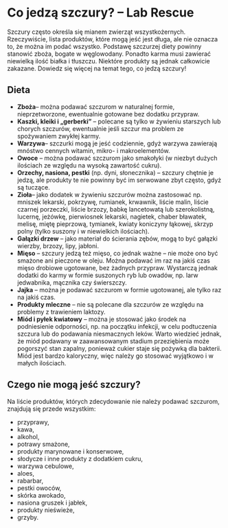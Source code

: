 # Co jedzą szczury? – Lab Rescue
Szczury często określa się mianem zwierząt wszystkożernych. Rzeczywiście, lista produktów, które mogą jeść jest długa, ale nie oznacza to, że można im podać wszystko. Podstawę szczurzej diety powinny stanowić zboża, bogate w węglowodany. Ponadto karma musi zawierać niewielką ilość białka i tłuszczu. Niektóre produkty są jednak całkowicie zakazane. Dowiedz się więcej na temat tego, co jedzą szczury!
## Dieta
* **Zboża**– można podawać szczurom w naturalnej formie, nieprzetworzone, ewentualnie gotowane bez dodatku przypraw.
* **Kaszki, kleiki i „gerberki”** – polecane są tylko w żywieniu starszych lub chorych szczurów, ewentualnie jeśli szczur ma problem ze spożywaniem zwykłej karmy.
* **Warzywa**– szczurki mogą je jeść codziennie, gdyż warzywa zawierają mnóstwo cennych witamin, mikro- i makroelementów.
* **Owoce** – można podawać szczurom jako smakołyki (w niezbyt dużych ilościach ze względu na wysoką zawartość cukru).
* **Orzechy, nasiona, pestki** (np. dyni, słonecznika) – szczury chętnie je jedzą, ale produkty te nie powinny być im serwowane zbyt często, gdyż są tuczące.
* **Zioła**– jako dodatek w żywieniu szczurów można zastosować np. mniszek lekarski, pokrzywę, rumianek, krwawnik, liście malin, liście czarnej porzeczki, liście brzozy, babkę lancetowatą lub szerokolistną, lucernę, jeżówkę, pierwiosnek lekarski, nagietek, chaber bławatek, melisę, miętę pieprzową, tymianek, kwiaty koniczyny łąkowej, skrzyp polny (tylko suszony i w niewielkich ilościach).
* **Gałązki drzew** – jako materiał do ścierania zębów, mogą to być gałązki wierzby, brzozy, lipy, jabłoni.
* **Mięso** – szczury jedzą też mięso, co jednak ważne – nie może ono być smażone ani pieczone w oleju. Można podawać im raz na jakiś czas mięso drobiowe ugotowane, bez żadnych przypraw. Wystarczą jednak dodatki do karmy w formie suszonych ryb lub owadów, np. larw jedwabnika, mącznika czy świerszczy.
* **Jajka** – można je podawać szczurom w formie ugotowanej, ale tylko raz na jakiś czas.
* **Produkty mleczne** – nie są polecane dla szczurów ze względu na problemy z trawieniem laktozy.
* **Miód i pyłek kwiatowy** – można je stosować jako środek na podniesienie odporności, np. na początku infekcji, w celu podtuczenia szczura lub do podawania niesmacznych leków. Warto wiedzieć jednak, że miód podawany w zaawansowanym stadium przeziębienia może pogorszyć stan zapalny, ponieważ cukier staje się pożywką dla bakterii. Miód jest bardzo kaloryczny, więc należy go stosować wyjątkowo i w małych ilościach.
## Czego nie mogą jeść szczury?
Na liście produktów, których zdecydowanie nie należy podawać szczurom, znajdują się przede wszystkim:
* przyprawy,
* kawa,
* alkohol,
* potrawy smażone,
* produkty marynowane i konserwowe,
* słodycze i inne produkty z dodatkiem cukru,
* warzywa cebulowe,
* aloes,
* rabarbar, 
* pestki owoców,
* skórka awokado, 
* nasiona gruszek i jabłek,
* produkty nieświeże,
* grzyby.
